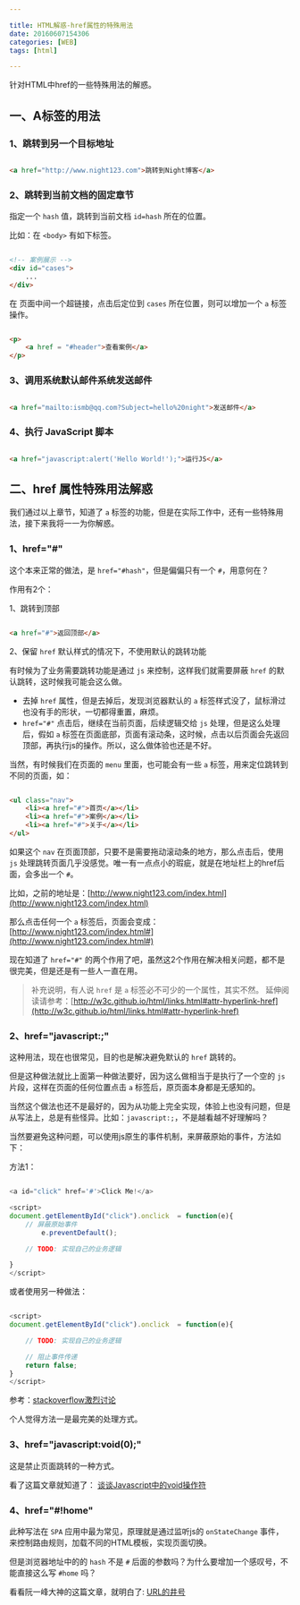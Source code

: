 ```yaml
---

title: HTML解惑-href属性的特殊用法
date: 20160607154306
categories: [WEB]
tags: [html]

---
```


针对HTML中href的一些特殊用法的解惑。

## 一、A标签的用法

### 1、跳转到另一个目标地址

```html

<a href="http://www.night123.com">跳转到Night博客</a>

```

### 2、跳转到当前文档的固定章节

指定一个 `hash` 值，跳转到当前文档 `id=hash` 所在的位置。

比如：在 `<body>` 有如下标签。

```html

<!-- 案例展示 -->
<div id="cases">
	...
</div>

```

在 页面中间一个超链接，点击后定位到 `cases` 所在位置，则可以增加一个 `a` 标签操作。


```html

<p>
	<a href = "#header">查看案例</a>
</p>

```

### 3、调用系统默认邮件系统发送邮件

```html

<a href="mailto:ismb@qq.com?Subject=hello%20night">发送邮件</a>

```

### 4、执行 JavaScript 脚本

```html

<a href="javascript:alert('Hello World!');">运行JS</a>

```

## 二、href 属性特殊用法解惑

我们通过以上章节，知道了 `a` 标签的功能，但是在实际工作中，还有一些特殊用法，接下来我将一一为你解惑。

### 1、href="#"

这个本来正常的做法，是 `href="#hash"`，但是偏偏只有一个 `#`，用意何在？

作用有2个：

1、跳转到顶部

```html

<a href="#">返回顶部</a>

```

2、保留 `href` 默认样式的情况下，不使用默认的跳转功能

有时候为了业务需要跳转功能是通过 `js` 来控制，这样我们就需要屏蔽 `href` 的默认跳转，这时候我可能会这么做。

* 去掉 `href` 属性，但是去掉后，发现浏览器默认的 `a` 标签样式没了，鼠标滑过也没有手的形状，一切都得重置，麻烦。
* `href="#"` 点击后，继续在当前页面，后续逻辑交给 `js` 处理，但是这么处理后，假如 `a` 标签在页面底部，页面有滚动条，这时候，点击以后页面会先返回顶部，再执行js的操作。所以，这么做体验也还是不好。

当然，有时候我们在页面的 `menu` 里面，也可能会有一些 `a` 标签，用来定位跳转到不同的页面，如：


```html

<ul class="nav">
	<li><a href="#">首页</a></li>
	<li><a href="#">案例</a></li>
	<li><a href="#">关于</a></li>
</ul>

```

如果这个 `nav` 在页面顶部，只要不是需要拖动滚动条的地方，那么点击后，使用 `js` 处理跳转页面几乎没感觉。唯一有一点点小的瑕疵，就是在地址栏上的href后面，会多出一个 `#`。

比如，之前的地址是：[http://www.night123.com/index.html](http://www.night123.com/index.html)

那么点击任何一个 `a` 标签后，页面会变成：[http://www.night123.com/index.html#](http://www.night123.com/index.html#)

现在知道了 `href="#"` 的两个作用了吧，虽然这2个作用在解决相关问题，都不是很完美，但是还是有一些人一直在用。

> 补充说明，有人说 `href` 是 `a` 标签必不可少的一个属性，其实不然。
> 延伸阅读请参考：[http://w3c.github.io/html/links.html#attr-hyperlink-href](http://w3c.github.io/html/links.html#attr-hyperlink-href)

### 2、href="javascript:;"

这种用法，现在也很常见，目的也是解决避免默认的 `href` 跳转的。

但是这种做法就比上面第一种做法要好，因为这么做相当于是执行了一个空的 `js` 片段，这样在页面的任何位置点击 `a` 标签后，原页面本身都是无感知的。

当然这个做法也还不是最好的，因为从功能上完全实现，体验上也没有问题，但是从写法上，总是有些怪异。比如：`javascript:;`，不是越看越不好理解吗？


当然要避免这种问题，可以使用js原生的事件机制，来屏蔽原始的事件，方法如下：

方法1：

```js

<a id="click" href='#'>Click Me!</a>

<script>
document.getElementById("click").onclick  = function(e){
	// 屏蔽原始事件
    	e.preventDefault();

	// TODO: 实现自己的业务逻辑

}
</script>

```

或者使用另一种做法：

```js

<script>
document.getElementById("click").onclick  = function(e){

	// TODO: 实现自己的业务逻辑

	// 阻止事件传递
	return false;
}
</script>

```

参考：[stackoverflow激烈讨论](http://stackoverflow.com/questions/134845/href-attribute-for-javascript-links-or-javascriptvoid0)

个人觉得方法一是最完美的处理方式。


### 3、href="javascript:void(0);"

这是禁止页面跳转的一种方式。

看了这篇文章就知道了：
[谈谈Javascript中的void操作符](https://segmentfault.com/a/1190000000474941)


### 4、href="#!home"

此种写法在 `SPA` 应用中最为常见，原理就是通过监听js的 `onStateChange` 事件，来控制路由规则，加载不同的HTML模板，实现页面切换。

但是浏览器地址中的的 `hash` 不是 `#` 后面的参数吗？为什么要增加一个感叹号，不能直接这么写 `#home` 吗？


看看阮一峰大神的这篇文章，就明白了:
[URL的井号](http://www.ruanyifeng.com/blog/2011/03/url_hash.html)

